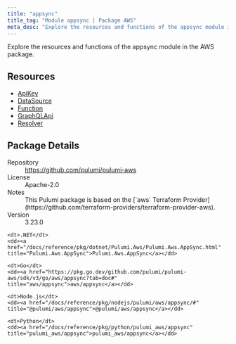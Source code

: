 ```yaml
---
title: "appsync"
title_tag: "Module appsync | Package AWS"
meta_desc: "Explore the resources and functions of the appsync module in the AWS package."
---
```


<!-- WARNING: this file was generated by Pulumi Docs Generator. -->
<!-- Do not edit by hand unless you're certain you know what you are doing! -->

Explore the resources and functions of the appsync module in the AWS package.

<h2 id="resources">Resources</h2>
<ul class="api">
    <li><a href="apikey" title="ApiKey"><span class="symbol resource"></span>ApiKey</a></li>
    <li><a href="datasource" title="DataSource"><span class="symbol resource"></span>DataSource</a></li>
    <li><a href="function" title="Function"><span class="symbol resource"></span>Function</a></li>
    <li><a href="graphqlapi" title="GraphQLApi"><span class="symbol resource"></span>GraphQLApi</a></li>
    <li><a href="resolver" title="Resolver"><span class="symbol resource"></span>Resolver</a></li>
</ul>

<h2 id="package-details">Package Details</h2>
<dl class="package-details">
	<dt>Repository</dt>
	<dd><a href="https://github.com/pulumi/pulumi-aws">https://github.com/pulumi/pulumi-aws</a></dd>
	<dt>License</dt>
	<dd>Apache-2.0</dd>
	<dt>Notes</dt>
	<dd>This Pulumi package is based on the [`aws` Terraform Provider](https://github.com/terraform-providers/terraform-provider-aws).</dd>
	<dt>Version</dt>
	<dd>3.23.0</dd>
</dl>



<dl class="tabular">

    <dt>.NET</dt>
    <dd><a href="/docs/reference/pkg/dotnet/Pulumi.Aws/Pulumi.Aws.AppSync.html" title="Pulumi.Aws.AppSync">Pulumi.Aws.AppSync</a></dd>

    <dt>Go</dt>
    <dd><a href="https://pkg.go.dev/github.com/pulumi/pulumi-aws/sdk/v3/go/aws/appsync?tab=doc#" title="aws/appsync">aws/appsync</a></dd>

    <dt>Node.js</dt>
    <dd><a href="/docs/reference/pkg/nodejs/pulumi/aws/appsync/#" title="@pulumi/aws/appsync">@pulumi/aws/appsync</a></dd>

    <dt>Python</dt>
    <dd><a href="/docs/reference/pkg/python/pulumi_aws/appsync" title="pulumi_aws/appsync">pulumi_aws/appsync</a></dd>

</dl>

